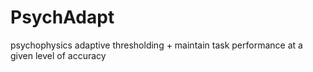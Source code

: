 # PsychAdapt
psychophysics adaptive thresholding + maintain task performance at a given level of accuracy
